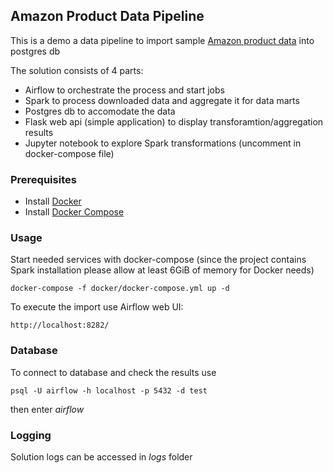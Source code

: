 ## Amazon Product Data Pipeline

This is a demo a data pipeline to import sample [Amazon product data](http://jmcauley.ucsd.edu/data/amazon/links.html) into postgres db

The solution consists of 4 parts:
- Airflow to orchestrate the process and start jobs
- Spark to process downloaded data and aggregate it for data marts
- Postgres db to accomodate the data
- Flask web api (simple application) to display transforamtion/aggregation results
- Jupyter notebook to explore Spark transformations (uncomment in docker-compose file)

### Prerequisites

- Install [Docker](https://www.docker.com/)
- Install [Docker Compose](https://docs.docker.com/compose/install/)


### Usage

Start needed services with docker-compose (since the project contains Spark installation please allow at least 6GiB of memory for Docker needs)

```shell
docker-compose -f docker/docker-compose.yml up -d
```

To execute the import use Airflow web UI:

```shell
http://localhost:8282/  
```


### Database
To connect to database and check the results use 

```shell
psql -U airflow -h localhost -p 5432 -d test
```
then enter *airflow*

### Logging
Solution logs can be accessed in *logs* folder